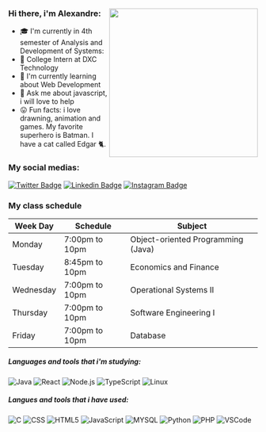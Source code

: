 <div align="left">

<img align="right" src="https://media.giphy.com/media/WoubLJE2HwyHg1qa9Z/giphy.gif" width="300"/>

### Hi there, i'm Alexandre:

- 🎓 I'm currently in 4th semester of Analysis and Development of Systems:
- 💼 College Intern at DXC Technology 
- 📖 I'm currently learning about Web Development
- 🙋 Ask me about javascript, i will love to help
- 😛 Fun facts: i love drawning, animation and games. My favorite superhero is Batman. I have a cat called Edgar 🐈.

### My social medias:

[![Twitter Badge](https://img.shields.io/twitter/follow/xandowski?label=Follow&style=social&link=https://twitter.com/xandowski)](https://twitter.com/xandowski)
[![Linkedin Badge](https://img.shields.io/badge/-linkedin-blue?style=plastic&logo=Linkedin&logoColor=white&link=https://www.linkedin.com/in/alexandre-morais/)](https://www.linkedin.com/in/alexandre-morais/)
[![Instagram Badge](https://img.shields.io/badge/Instagram-%23E4405F.svg?&style=&logo=instagram&logoColor=white)](https://www.instagram.com/alexandre.moraiis/)

  
  ### My class schedule

  Week Day | Schedule | Subject
---------|------|--------
 Monday  |7:00pm to 10pm |Object-oriented Programming (Java)
 Tuesday |8:45pm to 10pm |Economics and Finance
 Wednesday |7:00pm to 10pm | Operational Systems II
 Thursday |7:00pm to 10pm | Software Engineering I
 Friday |7:00pm to 10pm | Database


##### Languages and tools that i'm studying:

![Java](https://img.shields.io/badge/-Java-000000?style=flat&logo=java&logoColor=orange)
![React](https://img.shields.io/badge/-React-222222?style=flat&logo=React&logoColor=61DAFB)
![Node.js](https://img.shields.io/badge/-Node.js-000000?style=flat&logo=node.js&logoColor=339933)
![TypeScript](https://img.shields.io/badge/-TypeScript-222222?style=flat&logo=typescript)
![Linux](https://img.shields.io/badge/-Linux-222222?style=flat&logo=linux)

##### Langues and tools that i have used:

![C](https://img.shields.io/badge/-C-000000?style=flat&logo=c)
![CSS](https://img.shields.io/badge/-CSS-222222?style=flat&logo=css3)
![HTML5](https://img.shields.io/badge/-HTML5-000000?style=flat&logo=html5)
![JavaScript](https://img.shields.io/badge/-JavaScript-222222?style=flat&logo=javascript)
![MYSQL](https://img.shields.io/badge/-SQL-000000?style=flat&logo=mysql)
![Python](https://img.shields.io/badge/-Python-222222?style=flat&logo=python)
![PHP](https://img.shields.io/badge/-php-000000?style=flat&logo=php)
![VSCode](https://img.shields.io/badge/-vscode-222222?style=flat&logo=visual-studio-code&logoColor=007ACC)

</div>
